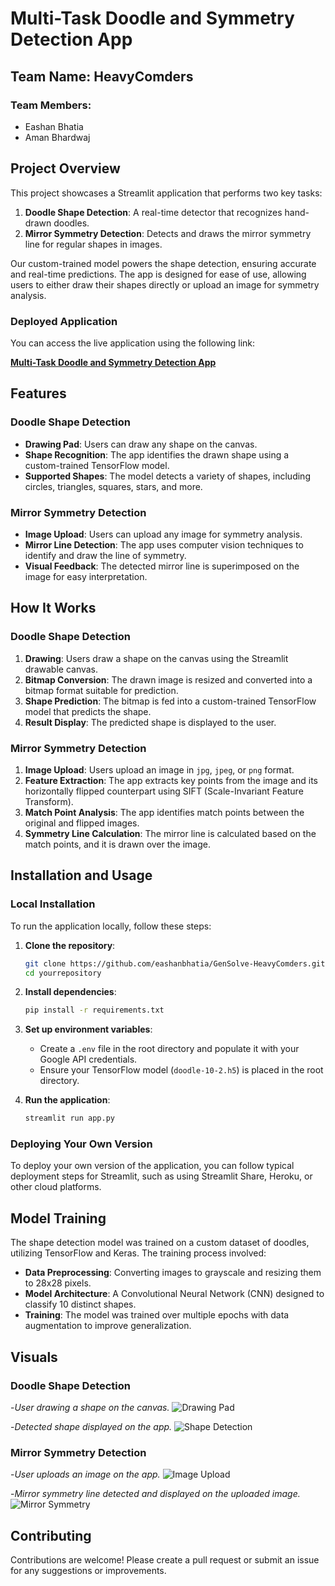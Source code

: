 # Multi-Task Doodle and Symmetry Detection App

## Team Name: HeavyComders
### Team Members:
- Eashan Bhatia
- Aman Bhardwaj

## Project Overview

This project showcases a Streamlit application that performs two key tasks:

1. **Doodle Shape Detection**: A real-time detector that recognizes hand-drawn doodles.
2. **Mirror Symmetry Detection**: Detects and draws the mirror symmetry line for regular shapes in images.

Our custom-trained model powers the shape detection, ensuring accurate and real-time predictions. The app is designed for ease of use, allowing users to either draw their shapes directly or upload an image for symmetry analysis.

### Deployed Application

You can access the live application using the following link:

[**Multi-Task Doodle and Symmetry Detection App**](https://heavycomders-gensolve.streamlit.app/)

## Features

### Doodle Shape Detection

- **Drawing Pad**: Users can draw any shape on the canvas.
- **Shape Recognition**: The app identifies the drawn shape using a custom-trained TensorFlow model.
- **Supported Shapes**: The model detects a variety of shapes, including circles, triangles, squares, stars, and more.

### Mirror Symmetry Detection

- **Image Upload**: Users can upload any image for symmetry analysis.
- **Mirror Line Detection**: The app uses computer vision techniques to identify and draw the line of symmetry.
- **Visual Feedback**: The detected mirror line is superimposed on the image for easy interpretation.

## How It Works

### Doodle Shape Detection

1. **Drawing**: Users draw a shape on the canvas using the Streamlit drawable canvas.
2. **Bitmap Conversion**: The drawn image is resized and converted into a bitmap format suitable for prediction.
3. **Shape Prediction**: The bitmap is fed into a custom-trained TensorFlow model that predicts the shape.
4. **Result Display**: The predicted shape is displayed to the user.

### Mirror Symmetry Detection

1. **Image Upload**: Users upload an image in `jpg`, `jpeg`, or `png` format.
2. **Feature Extraction**: The app extracts key points from the image and its horizontally flipped counterpart using SIFT (Scale-Invariant Feature Transform).
3. **Match Point Analysis**: The app identifies match points between the original and flipped images.
4. **Symmetry Line Calculation**: The mirror line is calculated based on the match points, and it is drawn over the image.

## Installation and Usage

### Local Installation

To run the application locally, follow these steps:

1. **Clone the repository**:
    ```bash
    git clone https://github.com/eashanbhatia/GenSolve-HeavyComders.git
    cd yourrepository
    ```

2. **Install dependencies**:
    ```bash
    pip install -r requirements.txt
    ```

3. **Set up environment variables**:
   - Create a `.env` file in the root directory and populate it with your Google API credentials.
   - Ensure your TensorFlow model (`doodle-10-2.h5`) is placed in the root directory.

4. **Run the application**:
    ```bash
    streamlit run app.py
    ```

### Deploying Your Own Version

To deploy your own version of the application, you can follow typical deployment steps for Streamlit, such as using Streamlit Share, Heroku, or other cloud platforms.

## Model Training

The shape detection model was trained on a custom dataset of doodles, utilizing TensorFlow and Keras. The training process involved:

- **Data Preprocessing**: Converting images to grayscale and resizing them to 28x28 pixels.
- **Model Architecture**: A Convolutional Neural Network (CNN) designed to classify 10 distinct shapes.
- **Training**: The model was trained over multiple epochs with data augmentation to improve generalization.

## Visuals

### Doodle Shape Detection

-*User drawing a shape on the canvas.*
 ![Drawing Pad](./public/images/doodle.png)


-*Detected shape displayed on the app.*
 ![Shape Detection](./public/images/detected.png)


### Mirror Symmetry Detection

-*User uploads an image on the app.*
 ![Image Upload](./public//images/symmetry_check.png)


-*Mirror symmetry line detected and displayed on the uploaded image.*
 ![Mirror Symmetry](./public//images/symmetry_solution.png)


## Contributing

Contributions are welcome! Please create a pull request or submit an issue for any suggestions or improvements.


